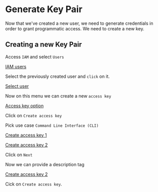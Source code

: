 # Generate Key Pair

Now that we've created a new user, we need to generate credentials in order to grant programmatic access. We need to create a new key.

## Creating a new Key Pair

Access `IAM` and select `Users`

[IAM users](./.resources/01-iam-users.png)

Select the previously created user and `click` on it.

[Select user](./.resources/02-select-user.png)

Now on this menu we can create a new `access key`

[Access key option](./.resources/03-access-key-option.png)

Click on `Create access key`

Pick use case `Command Line Interface (CLI)`

[Create access key 1](./.resources/04-create-access-key-1.png)

[Create access key 2](./.resources/04-create-access-key-2.png)

Click on `Next`

Now we can provide a description tag

[Create access key 2](./.resources/04-create-access-key-2.png)

Cick on `Create access key`.